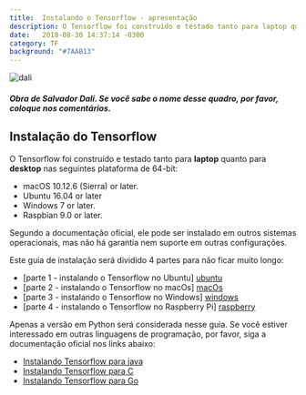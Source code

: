 ```yaml
---
title:  Instalando o Tensorflow - apresentação
description: O Tensorflow foi construído e testado tanto para laptop quanto para desktop
date:   2018-08-30 14:37:14 -0300
category: TF
background: "#7AAB13"
---
```

![dali]({{"/assests/img/posts/salvadordali.jpg"}})
##### Obra de Salvador Dalí. Se você sabe o nome desse quadro, por favor, coloque nos comentários.

## Instalação do Tensorflow

O Tensorflow foi construído e testado tanto para **laptop** quanto para **desktop** nas seguintes plataforma de 64-bit:

* macOS 10.12.6 (Sierra) or later.
* Ubuntu 16.04 or later
* Windows 7 or later.
* Raspbian 9.0 or later.

Segundo a documentação oficial, ele pode ser instalado em outros sistemas operacionais, mas não há garantia nem suporte em outras configurações.

Este guia de instalação será dividido 4 partes para não ficar muito longo:

* [parte 1 - instalando o Tensorflow no Ubuntu] [ubuntu]
* [parte 2 - instalando o Tensorflow no macOs] [macOs]
* [parte 3 - instalando o Tensorflow no Windows] [windows]
* [parte 4 - instalando o Tensorflow no Raspberry Pi] [raspberry]

Apenas a versão em Python será considerada nesse guia. Se você estiver interessado em outras linguagens de programação, por favor, siga a documentação oficial nos links abaixo:

* [Instalando Tensorflow para java][java]
* [Instalando Tensorflow para C][c]
* [Instalando Tensorflow para Go][Go]


[ubuntu]: https://wesinalves.github.io/tensorflow/2018/08/30/instalacao-ubuntu.html
[macOs]: https://wesinalves.github.io/tensorflow/2018/09/05/instalacao-mac.html
[windows]: https://wesinalves.github.io/tensorflow/2018/09/13/instalacao-windows.html
[raspberry]: https://wesinalves.github.io/tensorflow/2018/09/13/instalacao-raspbian.html

[java]: https://www.tensorflow.org/install/install_java
[c]: https://www.tensorflow.org/install/install_c
[Go]: https://www.tensorflow.org/install/install_go



